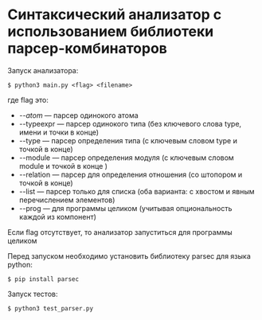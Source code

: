 # Синтаксический анализатор с использованием библиотеки парсер-комбинаторов

Запуск анализатора:
```
$ python3 main.py <flag> <filename>
```
где flag это:
* *--atom* — парсер одинокого атома 
* --typeexpr — парсер одинокого типа (без ключевого слова type, имени и точки в конце)
* --type — парсер определения типа (с ключевым словом type и точкой в конце)
* --module — парсер определения модуля (с ключевым словом module и точкой в конце )
* --relation — парсер для определения отношения (со штопором и точкой в конце)
* --list — парсер только для списка (оба варианта: с хвостом и явным перечислением элементов) 
* --prog — для программы целиком (учитывая опциональность каждой из компонент)
  
Если flag отсутствует, то анализатор запуститься для программы целиком

Перед запуском необходимо установить библиотеку parsec для языка python:
```
$ pip install parsec
```

Запуск тестов:
```
$ python3 test_parser.py 
```
